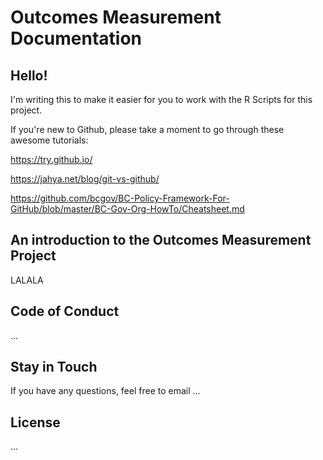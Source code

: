 # Outcomes Measurement Documentation
## Hello! 
I'm writing this to make it easier for you to work with the R Scripts for this project.

If you're new to Github, please take a moment to go through these awesome tutorials: 

https://try.github.io/

https://jahya.net/blog/git-vs-github/

https://github.com/bcgov/BC-Policy-Framework-For-GitHub/blob/master/BC-Gov-Org-HowTo/Cheatsheet.md
## An introduction to the Outcomes Measurement Project 
LALALA
## Code of Conduct
...
## Stay in Touch
If you have any questions, feel free to email ...
## License
...

